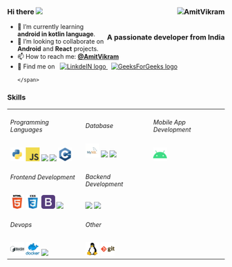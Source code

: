<!-- - Hi, I’m AMIT VIKRAM 👋
- 👀 I’m interested in Competitive Coding
- 🌱 I’m currently learning Android dev 
- 📫 How to reach me 📧amvi19cs@cmrit.ac.in
                      🔗Linkedin-https://www.linkedin.com/in/amitvikram--/

<!---
amvi234/amvi234 is a ✨ special ✨ repository because its `README.md` (this file) appears on your GitHub profile.
You can click the Preview link to take a look at your changes.
--->

 <h3>Hi there 
   <img src="https://media.giphy.com/media/hvRJCLFzcasrR4ia7z/giphy.gif" width="25px">
   <img align=right src="https://komarev.com/ghpvc/?username=amvi234&label=Profile%20views" alt="AmitVikram" />
</h3>

<h3 style="float:inline-end">A passionate developer from India</h3>

<ul>
  <li>🌱 I’m currently learning <b>android in kotlin language</b>.</li>
  <li>👯 I’m looking to collaborate on <b>Android</b> and <b>React</b> projects.</li>
  <li>📫 How to reach me: <a href="https://www.linkedin.com/in/amitvikram--/"><b>@AmitVikram</b></a></li>
  <li>
    <span>
      🔗 Find me on
      <span>&nbsp;</span>
      <a href="https://www.linkedin.com/in/amitvikram--/">
        <img alt="LinkdeIN logo" width="16px" src="https://cdn.jsdelivr.net/npm/simple-icons@v3/icons/linkedin.svg" />
      </a>
      <span>&nbsp;</span>
      <a href="https://auth.geeksforgeeks.org/user/amvi19cs/profile">
        <img alt="GeeksForGeeks logo" width="16px" src="https://cdn.jsdelivr.net/npm/simple-icons@v3/icons/geeksforgeeks.svg" />
      </a>
     
      
    </span>
  </li>
</ul>

### Skills

<table>
  <tr>
    <td>
      <h6>Programming Languages</h6>
      <span>
        <code><img height="32" src="https://raw.githubusercontent.com/github/explore/80688e429a7d4ef2fca1e82350fe8e3517d3494d/topics/python/python.png"></code>
        <code><img height="32" src="https://raw.githubusercontent.com/github/explore/80688e429a7d4ef2fca1e82350fe8e3517d3494d/topics/javascript/javascript.png"></code>
<!--         <code><img height="32" src="https://raw.githubusercontent.com/github/explore/80688e429a7d4ef2fca1e82350fe8e3517d3494d/topics/dart/dart.png"></code> -->
        <code><img height="32" src="https://upload.wikimedia.org/wikipedia/commons/thumb/3/35/The_C_Programming_Language_logo.svg/200px-The_C_Programming_Language_logo.svg.png"></code>
        <code><img height="32" src="https://upload.wikimedia.org/wikipedia/en/thumb/3/30/Java_programming_language_logo.svg/131px-Java_programming_language_logo.svg.png"></code>
        <code><img height="32" src="https://raw.githubusercontent.com/github/explore/80688e429a7d4ef2fca1e82350fe8e3517d3494d/topics/cpp/cpp.png"></code>
      </span>
    </td>
    <td>
      <h6>Database</h6>
      <span>
        <code><img height="32" src="https://raw.githubusercontent.com/github/explore/80688e429a7d4ef2fca1e82350fe8e3517d3494d/topics/mysql/mysql.png"></code>
        <code><img height="32" src="https://www.vectorlogo.zone/logos/mariadb/mariadb-icon.svg"></code>
<!--         <code><img height="32" src="https://raw.githubusercontent.com/github/explore/80688e429a7d4ef2fca1e82350fe8e3517d3494d/topics/mongo/mongo.png"></code>
        <code><img height="32" src="https://www.vectorlogo.zone/logos/sqlite/sqlite-icon.svg"></code> -->
         <code><img height="16" src="https://user-images.githubusercontent.com/38021615/66250308-be901380-e6f5-11e9-90cf-e53c90735e24.png"></code> 
      </span>
    </td>
    <td>
      <h6>Mobile App Development</h6>
      <span>
        <code><img height="32" src="https://raw.githubusercontent.com/github/explore/80688e429a7d4ef2fca1e82350fe8e3517d3494d/topics/android/android.png"></code>
      </span>
    </td>
  </tr>
  
  <tr>
    <td>
      <h6>Frontend Development</h6>
      <span>
        <code><img height="32" src="https://raw.githubusercontent.com/github/explore/80688e429a7d4ef2fca1e82350fe8e3517d3494d/topics/html/html.png"></code>
        <code><img height="32" src="https://raw.githubusercontent.com/github/explore/80688e429a7d4ef2fca1e82350fe8e3517d3494d/topics/css/css.png"></code>
        <code><img height="32" src="https://raw.githubusercontent.com/github/explore/80688e429a7d4ef2fca1e82350fe8e3517d3494d/topics/bootstrap/bootstrap.png"></code>
        <code><img height="32" src="https://upload.wikimedia.org/wikipedia/commons/thumb/a/a7/React-icon.svg/200px-React-icon.svg.png"></code>
<!--         <code><img height="32" src="https://raw.githubusercontent.com/devicons/devicon/master/icons/redux/redux-original.svg"></code> -->
      </span>
    </td>
    <td>
      <h6>Backend Development</h6>
      <span>
        <code><img height="24" src="https://upload.wikimedia.org/wikipedia/commons/thumb/d/d9/Node.js_logo.svg/200px-Node.js_logo.svg.png"></code>
        <code><img height="16" src="https://upload.wikimedia.org/wikipedia/commons/6/64/Expressjs.png"></code>
      </span>
    </td>
<!--     <td>
      <h6>Framework</h6>
      <span>
        <code><img height="32" src="https://raw.githubusercontent.com/github/explore/80688e429a7d4ef2fca1e82350fe8e3517d3494d/topics/django/django.png"></code>
        <code><img height="32" src="https://raw.githubusercontent.com/github/explore/80688e429a7d4ef2fca1e82350fe8e3517d3494d/topics/flask/flask.png"></code>
      </span>
    </td> -->
  </tr>

  <tr>
    <td>
      <h6>Devops</h6>
      <span>
        <code><img height="32" src="https://raw.githubusercontent.com/github/explore/80688e429a7d4ef2fca1e82350fe8e3517d3494d/topics/bash/bash.png"></code>
        <code><img height="32" src="https://raw.githubusercontent.com/github/explore/80688e429a7d4ef2fca1e82350fe8e3517d3494d/topics/docker/docker.png"></code>
        <code><img height="32" src="https://www.vectorlogo.zone/logos/google_cloud/google_cloud-icon.svg"></code>
      </span>
    </td>
<!--     <td>
      <h6>Backend as a Service(BaaS)</h6>
      <span>
        <code><img height="32" src="https://raw.githubusercontent.com/github/explore/80688e429a7d4ef2fca1e82350fe8e3517d3494d/topics/firebase/firebase.png"></code>
        <code><img height="32" src="https://www.vectorlogo.zone/logos/heroku/heroku-icon.svg"></code>
      </span>
    </td> -->
    <td>
      <h6>Other</h6>
      <span>
        <code><img height="32" src="https://raw.githubusercontent.com/github/explore/80688e429a7d4ef2fca1e82350fe8e3517d3494d/topics/linux/linux.png"></code>
        <code><img height="32" src="https://raw.githubusercontent.com/github/explore/80688e429a7d4ef2fca1e82350fe8e3517d3494d/topics/git/git.png"></code>
      </span>
    </td>
  </tr> 
</table>
